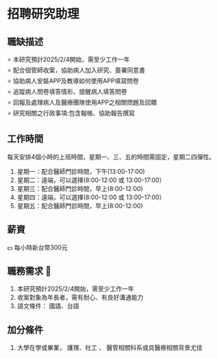 # 招聘研究助理  
  
## 職缺描述  
:star: 本研究預計2025/2/4開始，需至少工作一年  
:star: 配合個管師收案，協助病人加入研究、簽署同意書  
:star: 協助病人安裝APP及教導如何使用APP填寫問卷  
:star: 追蹤病人問卷填答情形、提醒病人填答問卷  
:star: 回報及處理病人及醫療團隊使用APP之相關問題及回饋  
:star: 研究相關之行政事項:包含報帳、協助報告撰寫  
  
## 工作時間  
每天安排4個小時的上班時間，星期一、三、五的時間需固定，星期二四彈性。
1. 星期一：配合醫師門診時間，下午(13:00-17:00)
2. 星期二：遠端，可以選擇(8:00-12:00 或 13:00-17:00）
3. 星期三：配合醫師門診時間，早上(8:00-12:00)
4. 星期四：遠端，可以選擇(8:00-12:00 或 13:00-17:00）
5. 星期五：配合醫師門診時間，早上(8:00-12:00)  
  
## 薪資
:dollar: 每小時新台幣300元
  
## 職務需求  :muscle:  
1. 本研究預計2025/2/4開始，需至少工作一年
2. 收案對象為年長者，需有耐心、有良好溝通能力
3. 語文條件： 國語、台語  

## 加分條件  
1. 大學在學或畢業， 護理、社工 、 醫管相關科系或具醫療相關背景尤佳  